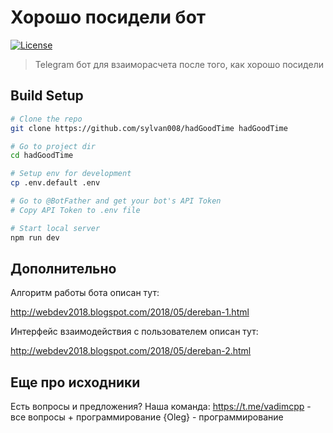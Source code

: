 # Хорошо посидели бот

<a href="http://opensource.org/licenses/MIT"><img src="https://camo.githubusercontent.com/576f25c78e59902f0c6ccfff81f0448ef660e90d/687474703a2f2f696d672e736869656c64732e696f2f62616467652f4c6963656e73652d4d49542d626c75652e737667" alt="License" data-canonical-src="http://img.shields.io/badge/License-MIT-blue.svg" style="max-width:100%;"></a>

> Telegram бот для взаиморасчета после того, как хорошо посидели

## Build Setup

``` bash
# Clone the repo
git clone https://github.com/sylvan008/hadGoodTime hadGoodTime

# Go to project dir
cd hadGoodTime

# Setup env for development
cp .env.default .env

# Go to @BotFather and get your bot's API Token
# Copy API Token to .env file

# Start local server
npm run dev

```

## Дополнительно ##

Алгоритм работы бота описан тут:

http://webdev2018.blogspot.com/2018/05/dereban-1.html

Интерфейс взаимодействия с пользователем описан тут:

http://webdev2018.blogspot.com/2018/05/dereban-2.html

## Еще про исходники ##

Есть вопросы и предложения? Наша команда: 
https://t.me/vadimcpp - все вопросы + программирование
{Oleg} - программирование
